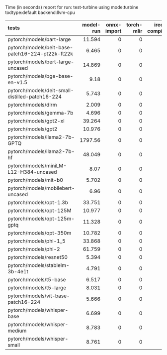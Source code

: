 Time (in seconds) report for run: test-turbine using mode:turbine todtype:default backend:llvm-cpu

| tests                                            |   model-run |   onnx-import |   torch-mlir |   iree-compile |   inference |
|:-------------------------------------------------|------------:|--------------:|-------------:|---------------:|------------:|
| pytorch/models/bart-large                        |      11.594 |             0 |            0 |              0 |           0 |
| pytorch/models/beit-base-patch16-224-pt22k-ft22k |       6.465 |             0 |            0 |              0 |           0 |
| pytorch/models/bert-large-uncased                |      14.869 |             0 |            0 |              0 |           0 |
| pytorch/models/bge-base-en-v1.5                  |       9.18  |             0 |            0 |              0 |           0 |
| pytorch/models/deit-small-distilled-patch16-224  |       5.743 |             0 |            0 |              0 |           0 |
| pytorch/models/dlrm                              |       2.009 |             0 |            0 |              0 |           0 |
| pytorch/models/gemma-7b                          |       4.696 |             0 |            0 |              0 |           0 |
| pytorch/models/gpt2-xl                           |      39.264 |             0 |            0 |              0 |           0 |
| pytorch/models/gpt2                              |      10.976 |             0 |            0 |              0 |           0 |
| pytorch/models/llama2-7b-GPTQ                    |    1797.56  |             0 |            0 |              0 |           0 |
| pytorch/models/llama2-7b-hf                      |      48.049 |             0 |            0 |              0 |           0 |
| pytorch/models/miniLM-L12-H384-uncased           |       8.07  |             0 |            0 |              0 |           0 |
| pytorch/models/mit-b0                            |       5.702 |             0 |            0 |              0 |           0 |
| pytorch/models/mobilebert-uncased                |       6.96  |             0 |            0 |              0 |           0 |
| pytorch/models/opt-1.3b                          |      33.751 |             0 |            0 |              0 |           0 |
| pytorch/models/opt-125M                          |      10.977 |             0 |            0 |              0 |           0 |
| pytorch/models/opt-125m-gptq                     |      11.328 |             0 |            0 |              0 |           0 |
| pytorch/models/opt-350m                          |      10.782 |             0 |            0 |              0 |           0 |
| pytorch/models/phi-1_5                           |      33.868 |             0 |            0 |              0 |           0 |
| pytorch/models/phi-2                             |      61.759 |             0 |            0 |              0 |           0 |
| pytorch/models/resnet50                          |       5.394 |             0 |            0 |              0 |           0 |
| pytorch/models/stablelm-3b-4e1t                  |       4.791 |             0 |            0 |              0 |           0 |
| pytorch/models/t5-base                           |       6.517 |             0 |            0 |              0 |           0 |
| pytorch/models/t5-large                          |       8.031 |             0 |            0 |              0 |           0 |
| pytorch/models/vit-base-patch16-224              |       5.666 |             0 |            0 |              0 |           0 |
| pytorch/models/whisper-base                      |       6.699 |             0 |            0 |              0 |           0 |
| pytorch/models/whisper-medium                    |       8.783 |             0 |            0 |              0 |           0 |
| pytorch/models/whisper-small                     |       8.761 |             0 |            0 |              0 |           0 |
